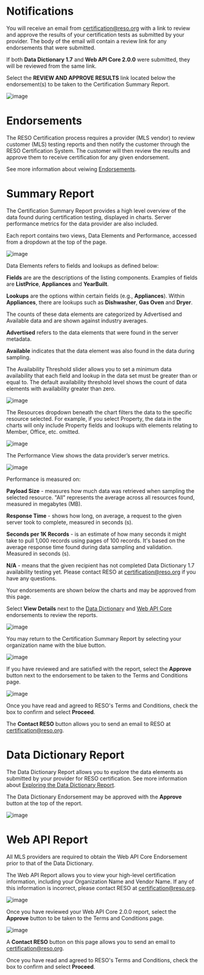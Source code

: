 # Notifications
You will receive an email from certification@reso.org with a link to review and approve the results of your certification tests as submitted by your provider. The body of the email will contain a review link for any endorsements that were submitted. 

If both **Data Dictionary 1.7** and **Web API Core 2.0.0** were submitted, they will be reviewed from the same link.

Select the **REVIEW AND APPROVE RESULTS** link located below the endorsement(s) to be taken to the Certification Summary Report.

![image](https://user-images.githubusercontent.com/88680702/164032768-c33b6768-fa5a-4e95-992a-f8c19d21e27f.png)

# Endorsements
The RESO Certification process requires a provider (MLS vendor) to review customer (MLS) testing reports and then notify the customer through the RESO Certification System. The customer will then review the results and approve them to receive certification for any given endorsement.

See more information about veiwing [Endorsements](https://github.com/RESOStandards/reso-certification-help/blob/4-create-consumer-public-content/README.md#endorsements).

# Summary Report
The Certification Summary Report provides a high level overview of the data found during certification testing, displayed in charts. Server performance metrics for the data provider are also included.

Each report contains two views, Data Elements and Performance, accessed from a dropdown at the top of the page.

![image](https://user-images.githubusercontent.com/88680702/164037823-fa0661db-010b-4255-a540-eacf27e387f3.png)

Data Elements refers to fields and lookups as defined below:

**Fields** are are the descriptions of the listing components. Examples of fields are **ListPrice**, **Appliances** and **YearBuilt**.

**Lookups** are the options within certain fields (e.g., **Appliances**). Within **Appliances**, there are lookups such as **Dishwasher**, **Gas Oven** and **Dryer**.

The counts of these data elements are categorized by Advertised and Available data and are shown against industry averages.

**Advertised** refers to the data elements that were found in the server metadata.

**Available** indicates that the data element was also found in the data during sampling.

The Availability Threshold slider allows you to set a minimum data availability that each field and lookup in the data set must be greater than or equal to. The default availability threshold level shows the count of data elements with availability greater than zero.

![image](https://user-images.githubusercontent.com/88680702/164042643-a5979d9e-59fd-43b1-898c-20c7e632519b.png)

The Resources dropdown beneath the chart filters the data to the specific resource selected. For example, if you select Property, the data in the charts will only include Property fields and lookups with elements relating to Member, Office, etc. omitted.

![image](https://user-images.githubusercontent.com/88680702/164042681-63dbff92-321f-4321-ab7d-002e4924f1e7.png)

The Performance View shows the data provider’s server metrics.

![image](https://user-images.githubusercontent.com/88680702/164044656-0c87b91e-2383-4328-9cfc-f26e589da57f.png)

Performance is measured on:

**Payload Size** - measures how much data was retrieved when sampling the selected resource. "All" represents the average across all resources found, measured in megabytes (MB).

**Response Time** - shows how long, on average, a request to the given server took to complete, measured in seconds (s).

**Seconds per 1K Records** -  is an estimate of how many seconds it might take to pull 1,000 records using pages of 100 records. It's based on the average response time found during data sampling and validation. Measured in seconds (s).

**N/A** - means that the given recipient has not completed Data Dictionary 1.7 availability testing yet. Please contact RESO at certification@reso.org if you have any questions.

Your endorsements are shown below the charts and may be approved from this page.  

Select **View Details** next to the [Data Dictionary](https://github.com/RESOStandards/reso-certification-help/edit/3-create-provider-and-recipient-content/docs/recipients.md#data-dictionary-report) and [Web API Core](https://github.com/RESOStandards/reso-certification-help/blob/4-create-consumer-public-content/README.md#web-api-report) endorsements to review the reports.

![image](https://user-images.githubusercontent.com/88680702/164047765-9e0f2110-d1b4-4e48-8119-a77b74690df2.png)

You may return to the Certification Summary Report by selecting your organization name with the blue button.

![image](https://user-images.githubusercontent.com/88680702/164037790-44199bbf-e97a-4ea1-9950-e37416b5c339.png)

If you have reviewed and are satisfied with the report, select the **Approve** button next to the endorsement to be taken to the Terms and Conditions page.

![image](https://user-images.githubusercontent.com/88680702/164045326-602eff64-3c72-48a4-a255-a9c9890ff5e7.png)

Once you have read and agreed to RESO's Terms and Conditions, check the box to confirm and select **Proceed**.

The **Contact RESO** button allows you to send an email to RESO at certification@reso.org.

# Data Dictionary Report
The Data Dictionary Report allows you to explore the data elements as submitted by your provider for RESO certification. See more information about [Exploring the Data Dictionary Report](https://github.com/RESOStandards/reso-certification-help/edit/4-create-consumer-public-content/README.md#exploring-the-data).

The Data Dictionary Endorsement may be approved with the **Approve** button at the top of the report.

![image](https://user-images.githubusercontent.com/88680702/164051539-9ecdd667-6d26-4ee9-8df9-0a139b97400b.png)


# Web API Report
All MLS providers are required to obtain the Web API Core Endorsement prior to that of the Data Dictionary.

The Web API Report allows you to view your high-level certification information, including your Organization Name and Vendor Name. If any of this information is incorrect, please contact RESO at certification@reso.org.

![image](https://user-images.githubusercontent.com/88680702/164054365-51cba5ae-c59e-44f9-be8c-c1143e3c103a.png)

Once you have reviewed your Web API Core 2.0.0 report, select the **Approve** button to be taken to the Terms and Conditions page.

![image](https://user-images.githubusercontent.com/88680702/164054482-5f121053-f0ad-4a01-a8d8-1b9053d70f12.png)

A **Contact RESO** button on this page allows you to send an email to certification@reso.org.

Once you have read and agreed to RESO's Terms and Conditions, check the box to confirm and select **Proceed**.
